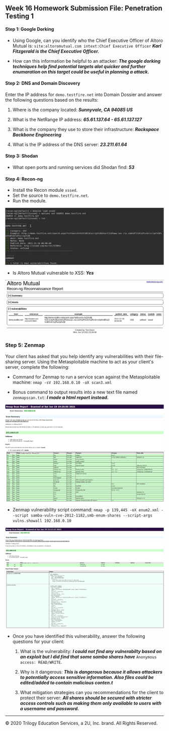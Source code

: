 ## Week 16 Homework Submission File: Penetration Testing 1

#### Step 1: Google Dorking


- Using Google, can you identify who the Chief Executive Officer of Altoro Mutual is: 
`site:altoromutual.com intext:Chief Executive Officer` _**Karl Fitzgerald is the Chief Executive Officer.**_

- How can this information be helpful to an attacker: _**The google dorking techniques help find potential targets alot quicker and further enumaration on this target could be useful in planning a attack.**_


#### Step 2: DNS and Domain Discovery

Enter the IP address for `demo.testfire.net` into Domain Dossier and answer the following questions based on the results:

  1. Where is the company located: _**Sunnyvale, CA 94085 US**_

  2. What is the NetRange IP address: _**65.61.137.64 - 65.61.137.127**_

  3. What is the company they use to store their infrastructure: _**Rackspace Backbone Engineering**_

  4. What is the IP address of the DNS server: _**23.211.61.64**_

#### Step 3: Shodan

- What open ports and running services did Shodan find: _**53**_

#### Step 4: Recon-ng

- Install the Recon module `xssed`. 
- Set the source to `demo.testfire.net`. 
- Run the module.

![alt text](https://github.com/tomdixonn/Homework_16/blob/main/recon-ng.JPG)

- Is Altoro Mutual vulnerable to XSS: _**Yes**_

![alt text](https://github.com/tomdixonn/Homework_16/blob/main/report.JPG)

 

### Step 5: Zenmap

Your client has asked that you help identify any vulnerabilities with their file-sharing server. Using the Metasploitable machine to act as your client's server, complete the following:

- Command for Zenmap to run a service scan against the Metasploitable machine: `nmap -sV 192.168.0.10 -oX scan3.xml`

 - Bonus command to output results into a new text file named `zenmapscan.txt`: _**I made a html report instead.**_

![alt text](https://github.com/tomdixonn/Homework_16/blob/main/scan3.JPG)
- Zenmap vulnerability script command: `nmap -p 139,445 -oX enum2.xml --script samba-vuln-cve-2012-1182,smb-enum-shares --script-args vulns.showall 192.168.0.10`

![alt text](https://github.com/tomdixonn/Homework_16/blob/main/enum.JPG)
- Once you have identified this vulnerability, answer the following questions for your client: 
  1. What is the vulnerability: _**I could not find any vulnerabilty based on an exploit but I did find that some samba shares have**_ `Anonymous access: READ/WRITE`.

  2. Why is it dangerous: _**This is dangerous because it allows attackers to potentially access sensitive information. Also files could be edited/added to contain malicious conten.t**_

  3. What mitigation strategies can you recommendations for the client to protect their server: _**All shares should be secured with stricter access controls such as making them only available to users with a username and password.**_

---
© 2020 Trilogy Education Services, a 2U, Inc. brand. All Rights Reserved.  
